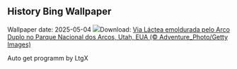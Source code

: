 ## History Bing Wallpaper
Wallpaper date: 2025-05-04
![](https://www.bing.com/th?id=OHR.ArchesGalaxy_PT-BR5466273548_UHD.jpg&w=1000)Download: [Via Láctea emoldurada pelo Arco Duplo no Parque Nacional dos Arcos, Utah, EUA (© Adventure_Photo/Getty Images)](https://www.bing.com/th?id=OHR.ArchesGalaxy_PT-BR5466273548_UHD.jpg)

Auto get programm by LtgX
